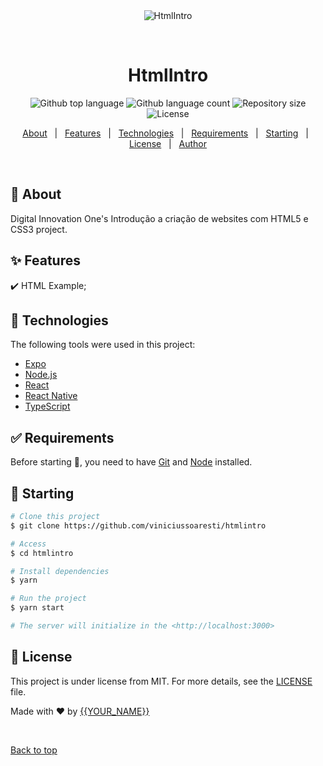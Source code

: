 <div align="center" id="top"> 
  <img src="./.github/app.gif" alt="HtmlIntro" />

  &#xa0;

  <!-- <a href="https://htmlintro.netlify.app">Demo</a> -->
</div>

<h1 align="center">HtmlIntro</h1>

<p align="center">
  <img alt="Github top language" src="https://img.shields.io/github/languages/top/viniciussoaresti/htmlintro?color=56BEB8">

  <img alt="Github language count" src="https://img.shields.io/github/languages/count/viniciussoaresti/htmlintro?color=56BEB8">

  <img alt="Repository size" src="https://img.shields.io/github/repo-size/viniciussoaresti/htmlintro?color=56BEB8">

  <img alt="License" src="https://img.shields.io/github/license/viniciussoaresti/htmlintro?color=56BEB8">

  <!-- <img alt="Github issues" src="https://img.shields.io/github/issues/viniciussoaresti/htmlintro?color=56BEB8" /> -->

  <!-- <img alt="Github forks" src="https://img.shields.io/github/forks/viniciussoaresti/htmlintro?color=56BEB8" /> -->

  <!-- <img alt="Github stars" src="https://img.shields.io/github/stars/viniciussoaresti/htmlintro?color=56BEB8" /> -->
</p>

<!-- Status -->

<!-- <h4 align="center"> 
	🚧  HtmlIntro 🚀 Under construction...  🚧
</h4> 

<hr> -->

<p align="center">
  <a href="#dart-about">About</a> &#xa0; | &#xa0; 
  <a href="#sparkles-features">Features</a> &#xa0; | &#xa0;
  <a href="#rocket-technologies">Technologies</a> &#xa0; | &#xa0;
  <a href="#white_check_mark-requirements">Requirements</a> &#xa0; | &#xa0;
  <a href="#checkered_flag-starting">Starting</a> &#xa0; | &#xa0;
  <a href="#memo-license">License</a> &#xa0; | &#xa0;
  <a href="https://github.com/viniciussoaresti" target="_blank">Author</a>
</p>

<br>

## :dart: About ##

Digital Innovation One's Introdução a criação de websites com HTML5 e CSS3 project.

## :sparkles: Features ##

:heavy_check_mark: HTML Example;

## :rocket: Technologies ##

The following tools were used in this project:

- [Expo](https://expo.io/)
- [Node.js](https://nodejs.org/en/)
- [React](https://pt-br.reactjs.org/)
- [React Native](https://reactnative.dev/)
- [TypeScript](https://www.typescriptlang.org/)

## :white_check_mark: Requirements ##

Before starting :checkered_flag:, you need to have [Git](https://git-scm.com) and [Node](https://nodejs.org/en/) installed.

## :checkered_flag: Starting ##

```bash
# Clone this project
$ git clone https://github.com/viniciussoaresti/htmlintro

# Access
$ cd htmlintro

# Install dependencies
$ yarn

# Run the project
$ yarn start

# The server will initialize in the <http://localhost:3000>
```

## :memo: License ##

This project is under license from MIT. For more details, see the [LICENSE](LICENSE.md) file.


Made with :heart: by <a href="https://github.com/viniciussoaresti" target="_blank">{{YOUR_NAME}}</a>

&#xa0;

<a href="#top">Back to top</a>
